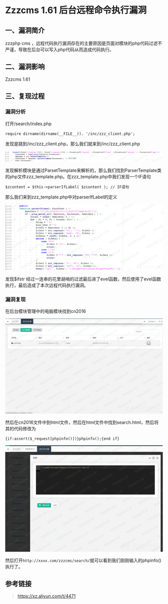 Zzzcms 1.61 后台远程命令执行漏洞
================================

一、漏洞简介
------------

zzzphp cms
，远程代码执行漏洞存在的主要原因是页面对模块的php代码过滤不严谨，导致在后台可以写入php代码从而造成代码执行。

二、漏洞影响
------------

Zzzcms 1.61

三、复现过程
------------

### 漏洞分析

打开/search/index.php

    require dirname(dirname(__FILE__)). '/inc/zzz_client.php';

发现是跳到/inc/zzz\_client.php，那么我们就来到/inc/zzz\_client.php

![](./.resource/Zzzcms1.61后台远程命令执行漏洞/media/rId25.png)

发现解析模块是通过ParsetTemplate来解析的，那么我们找到ParserTemplate类的php文件zzz\_template.php。在zzz\_template.php中我们发现一个IF语句

    $zcontent = $this->parserIfLabel( $zcontent ); // IF语句

那么我们来到zzz\_template.php中对parserIfLabel的定义

![](./.resource/Zzzcms1.61后台远程命令执行漏洞/media/rId26.png)

发现\$ifstr
经过一连串的花里胡哨的过滤最后进了evel函数，然后使用了evel函数执行，最后造成了本次远程代码执行漏洞。

### 漏洞复现

在后台模块管理中的电脑模块找到cn2016

![](./.resource/Zzzcms1.61后台远程命令执行漏洞/media/rId28.png)

然后在cn2016文件中到html文件，然后在html文件中找到search.html，然后将其的代码修改为

    {if:assert($_request[phpinfo()])}phpinfo();{end if}

![](./.resource/Zzzcms1.61后台远程命令执行漏洞/media/rId29.png)

然后打开`http://xxxx.com/zzzcms/search/`就可以看到我们刚刚输入的phpinfo()执行了。

参考链接
--------

> https://xz.aliyun.com/t/4471
